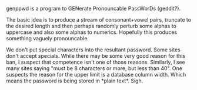 genppwd is a program to GENerate Pronouncable PassWorDs (geddit?).

The basic idea is to produce a stream of consonant+vowel pairs, truncate to
the desired length and then perhaps randomly perturb some alphas to uppercase
and also some alphas to numerics.  Hopefully this produces something vaguely
pronouncable.

<rant>
We don't put special characters into the resultant password.  Some sites don't
accept specials.  While there may be some very good reason for this ban, I
suspect that competence isn't one of those reasons.  Similarly, I see many sites
saying "must be 8 characters or more, but less than 40".  One suspects the
reason for the upper limit is a database column width.  Which means the password
is being stored in *plain text*.  Sigh.
</rant>
